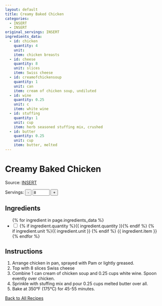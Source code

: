 ```yaml
---
layout: default
title: Creamy Baked Chicken
categories:
  - INSERT
  - INSERT
original_servings: INSERT
ingredients_data:
  - id: chicken
    quantity: 4
    unit: 
    item: chicken breasts
  - id: cheese
    quantity: 8
    unit: slices
    item: Swiss cheese
  - id: creamofchickensoup
    quantity: 1
    unit: can
    item: cream of chicken soup, undiluted
  - id: wine
    quantity: 0.25
    unit: c
    item: white wine
  - id: stuffing
    quantity: 1
    unit: cup
    item: herb seasoned stuffing mix, crushed
  - id: butter
    quantity: 0.25
    unit: cup
    item: butter, melted
---
```


# Creamy Baked Chicken

<p>
  Source: <a href="INSERTLINK" target="_blank" rel="noopener noreferrer">INSERT</a>
</p>

<div class="servings-spinner-container">
    <label for="servings-input">Servings:</label>
    <button id="decrease-servings">-</button>
    <input type="number" id="servings-input" value="8" min="1" max="99">
    <button id="increase-servings">+</button>
</div>

## Ingredients

<ul class="ingredient-list">
  {% for ingredient in page.ingredients_data %}
  <li data-ingredient-id="{{ ingredient.id }}" data-original-quantity="{{ ingredient.quantity }}">
    <input type="checkbox" id="ingredient{{ forloop.index }}" name="ingredient{{ forloop.index }}">
    <label for="ingredient{{ forloop.index }}">
      <span class="ingredient-quantity">
        {% if ingredient.quantity %}{{ ingredient.quantity }}{% endif %}
      </span>
      {% if ingredient.unit %}{{ ingredient.unit }} {% endif %}
      <span class="ingredient-item">{{ ingredient.item }}</span>
    </label>
  </li>
  {% endfor %}
</ul>

## Instructions
1. Arrange chicken in pan, sprayed with Pam or lightly greased.
2. Top with <span class="inst-quantity" data-ingredient-id="cheese">8</span> slices Swiss cheese
3. Combine <span class="inst-quantity" data-ingredient-id="creamofchickensoup">1</span> can cream of chicken soup
and <span class="inst-quantity" data-ingredient-id="creamofchickensoup">0.25</span> cups white wine. Spoon evently over chicken.
4. Sprinkle with stuffing mix and pour <span class="inst-quantity" data-ingredient-id="butter">0.25</span> cups melted butter over all.
5. Bake at 350°F (175°C) for 45-55 minutes. 

[Back to All Recipes](/recipes/)
